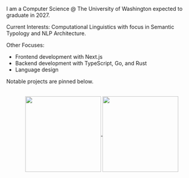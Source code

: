 I am a Computer Science @ The University of Washington expected to graduate in 2027.

Current Interests: Computational Linguistics with focus in Semantic Typology and NLP Architecture.

Other Focuses:
- Frontend development with Next.js
- Backend development with TypeScript, Go, and Rust
- Language design

Notable projects are pinned below.

<p align="center">
  </br>
  
  <a href="https://github.com/Ashvin-Ranjan">
    <img height="200" align="center" src="https://github-readme-stats.vercel.app/api?username=Ashvin-Ranjan&hide_rank=true&theme=dracula&show_icons=true"> 
  </a>
  <a href="https://github.com/Ashvin-Ranjan">
  <img height="200" align="center" src="https://github-readme-stats.vercel.app/api/top-langs/?username=Ashvin-Ranjan&hide=HTML,CSS&hide_progress=true&theme=dracula&show_icons=true">
  </a>
</p>


<!--
**Ashvin-Ranjan/Ashvin-Ranjan** is a ✨ _special_ ✨ repository because its `README.md` (this file) appears on your GitHub profile.

Here are some ideas to get you started:

- 🔭 I’m currently working on ...
- 🌱 I’m currently learning ...
- 👯 I’m looking to collaborate on ...
- 🤔 I’m looking for help with ...
- 💬 Ask me about ...
- 📫 How to reach me: ...
- 😄 Pronouns: ...
- ⚡ Fun fact: ...
-->
